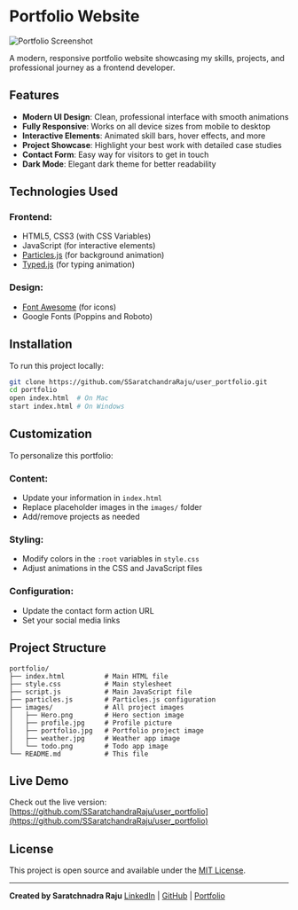 # Portfolio Website

![Portfolio Screenshot](./images/portfolio-screenshot.png)

A modern, responsive portfolio website showcasing my skills, projects, and professional journey as a frontend developer.

## Features

* **Modern UI Design**: Clean, professional interface with smooth animations
* **Fully Responsive**: Works on all device sizes from mobile to desktop
* **Interactive Elements**: Animated skill bars, hover effects, and more
* **Project Showcase**: Highlight your best work with detailed case studies
* **Contact Form**: Easy way for visitors to get in touch
* **Dark Mode**: Elegant dark theme for better readability

## Technologies Used

### Frontend:

* HTML5, CSS3 (with CSS Variables)
* JavaScript (for interactive elements)
* [Particles.js](https://vincentgarreau.com/particles.js/) (for background animation)
* [Typed.js](https://github.com/mattboldt/typed.js/) (for typing animation)

### Design:

* [Font Awesome](https://fontawesome.com/) (for icons)
* Google Fonts (Poppins and Roboto)

## Installation

To run this project locally:

```bash
git clone https://github.com/SSaratchandraRaju/user_portfolio.git
cd portfolio
open index.html  # On Mac
start index.html # On Windows
```

## Customization

To personalize this portfolio:

### Content:

* Update your information in `index.html`
* Replace placeholder images in the `images/` folder
* Add/remove projects as needed

### Styling:

* Modify colors in the `:root` variables in `style.css`
* Adjust animations in the CSS and JavaScript files

### Configuration:

* Update the contact form action URL
* Set your social media links

## Project Structure

```
portfolio/
├── index.html          # Main HTML file
├── style.css           # Main stylesheet
├── script.js           # Main JavaScript file
├── particles.js        # Particles.js configuration
├── images/             # All project images
│   ├── Hero.png        # Hero section image
│   ├── profile.jpg     # Profile picture
│   ├── portfolio.jpg   # Portfolio project image
│   ├── weather.jpg     # Weather app image
│   └── todo.png        # Todo app image
└── README.md           # This file
```

## Live Demo

Check out the live version: [https://github.com/SSaratchandraRaju/user_portfolio](https://github.com/SSaratchandraRaju/user_portfolio)

## License

This project is open source and available under the [MIT License](LICENSE).

---

**Created by Saratchnadra Raju**
[LinkedIn](https://www.linkedin.com/in/s-saratchandra-raju/) | [GitHub](https://github.com/SSaratchandraRaju) | [Portfolio](https://saratchandra-raju-sarikonda.vercel.app/)
